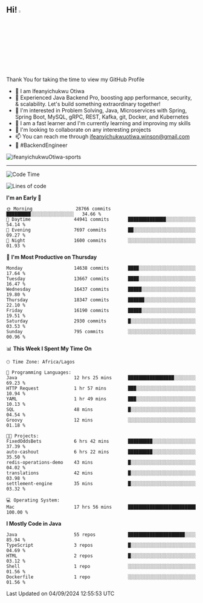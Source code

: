 <!-- BLOG-POST-LIST:START --><!-- BLOG-POST-LIST:END -->

## Hi! <img src="https://media.giphy.com/media/hvRJCLFzcasrR4ia7z/giphy.gif" width="4%"> 

Thank You for taking the time to view my GitHub Profile

- 👋 I am Ifeanyichukwu Otiwa
- 🚀 Experienced Java Backend Pro, boosting app performance, security, & scalability. Let's build something extraordinary together!
- 👀 I'm interested in Problem Solving, Java, Microservices with Spring, Spring Boot, MySQL, gRPC, REST, Kafka, git, Docker, and Kubernetes
- 🌱 I am a fast learner and I'm currently learning and improving my skills
- 💞️ I'm looking to collaborate on any interesting projects
- 📫 You can reach me through ifeanyichukwuotiwa.winson@gmail.com
- 🚀 #BackendEngineer

<p align="left" marginTop="10px"> <img src="https://komarev.com/ghpvc/?username=ifeanyichukwuOtiwa-sports&label=Profile%20views&color=0e75b6&style=for-the-badge" alt="ifeanyichukwuOtiwa-sports" /> </p>

***

<!--START_SECTION:waka-->
![Code Time](http://img.shields.io/badge/Code%20Time-2%2C868%20hrs%2057%20mins-blue)

![Lines of code](https://img.shields.io/badge/From%20Hello%20World%20I%27ve%20Written-20.4%20million%20lines%20of%20code-blue)

**I'm an Early 🐤** 

```text
🌞 Morning                28766 commits       █████████░░░░░░░░░░░░░░░░   34.66 % 
🌆 Daytime                44941 commits       ██████████████░░░░░░░░░░░   54.14 % 
🌃 Evening                7697 commits        ██░░░░░░░░░░░░░░░░░░░░░░░   09.27 % 
🌙 Night                  1600 commits        ░░░░░░░░░░░░░░░░░░░░░░░░░   01.93 % 
```
📅 **I'm Most Productive on Thursday** 

```text
Monday                   14638 commits       ████░░░░░░░░░░░░░░░░░░░░░   17.64 % 
Tuesday                  13667 commits       ████░░░░░░░░░░░░░░░░░░░░░   16.47 % 
Wednesday                16437 commits       █████░░░░░░░░░░░░░░░░░░░░   19.80 % 
Thursday                 18347 commits       ██████░░░░░░░░░░░░░░░░░░░   22.10 % 
Friday                   16190 commits       █████░░░░░░░░░░░░░░░░░░░░   19.51 % 
Saturday                 2930 commits        █░░░░░░░░░░░░░░░░░░░░░░░░   03.53 % 
Sunday                   795 commits         ░░░░░░░░░░░░░░░░░░░░░░░░░   00.96 % 
```


📊 **This Week I Spent My Time On** 

```text
🕑︎ Time Zone: Africa/Lagos

💬 Programming Languages: 
Java                     12 hrs 25 mins      █████████████████░░░░░░░░   69.23 % 
HTTP Request             1 hr 57 mins        ███░░░░░░░░░░░░░░░░░░░░░░   10.94 % 
YAML                     1 hr 49 mins        ███░░░░░░░░░░░░░░░░░░░░░░   10.13 % 
SQL                      48 mins             █░░░░░░░░░░░░░░░░░░░░░░░░   04.54 % 
Groovy                   12 mins             ░░░░░░░░░░░░░░░░░░░░░░░░░   01.18 % 

🐱‍💻 Projects: 
FixedOddsBets            6 hrs 42 mins       █████████░░░░░░░░░░░░░░░░   37.39 % 
auto-cashout             6 hrs 22 mins       █████████░░░░░░░░░░░░░░░░   35.50 % 
redis-operations-demo    43 mins             █░░░░░░░░░░░░░░░░░░░░░░░░   04.02 % 
translations             42 mins             █░░░░░░░░░░░░░░░░░░░░░░░░   03.98 % 
settlement-engine        35 mins             █░░░░░░░░░░░░░░░░░░░░░░░░   03.32 % 

💻 Operating System: 
Mac                      17 hrs 56 mins      █████████████████████████   100.00 % 
```

**I Mostly Code in Java** 

```text
Java                     55 repos            █████████████████████░░░░   85.94 % 
TypeScript               3 repos             █░░░░░░░░░░░░░░░░░░░░░░░░   04.69 % 
HTML                     2 repos             █░░░░░░░░░░░░░░░░░░░░░░░░   03.12 % 
Shell                    1 repo              ░░░░░░░░░░░░░░░░░░░░░░░░░   01.56 % 
Dockerfile               1 repo              ░░░░░░░░░░░░░░░░░░░░░░░░░   01.56 % 
```




 Last Updated on 04/09/2024 12:55:53 UTC
<!--END_SECTION:waka-->

<!--
<p align="center">
![trophy](https://github-profile-trophy.vercel.app/?username=ifeanyichukwuOtiwa-sports&theme=onedark) (https://github.com/ryo-ma/github-profile-trophy)
</p>
-->

<!---
ifeanyi-otiwa/ifeanyi-otiwa is a ✨ special ✨ repository because its `README.md` (this file) appears on your GitHub profile.
You can click the Preview link to take a look at your changes.
--->
